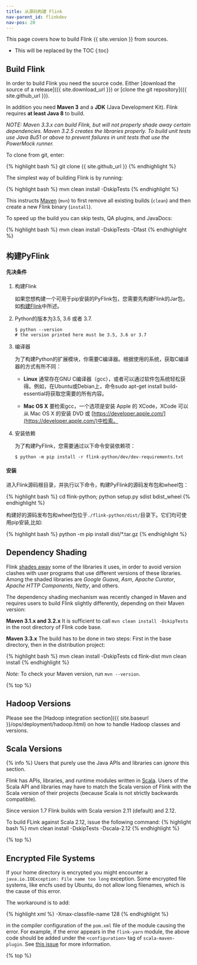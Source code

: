 ```yaml
---
title: 从源码构建 Flink
nav-parent_id: flinkdev
nav-pos: 20
---
```

<!--
Licensed to the Apache Software Foundation (ASF) under one
or more contributor license agreements.  See the NOTICE file
distributed with this work for additional information
regarding copyright ownership.  The ASF licenses this file
to you under the Apache License, Version 2.0 (the
"License"); you may not use this file except in compliance
with the License.  You may obtain a copy of the License at

  http://www.apache.org/licenses/LICENSE-2.0

Unless required by applicable law or agreed to in writing,
software distributed under the License is distributed on an
"AS IS" BASIS, WITHOUT WARRANTIES OR CONDITIONS OF ANY
KIND, either express or implied.  See the License for the
specific language governing permissions and limitations
under the License.
-->

This page covers how to build Flink {{ site.version }} from sources.

* This will be replaced by the TOC
{:toc}

## Build Flink

In order to build Flink you need the source code. Either [download the source of a release]({{ site.download_url }}) or [clone the git repository]({{ site.github_url }}).

In addition you need **Maven 3** and a **JDK** (Java Development Kit). Flink requires **at least Java 8** to build.

*NOTE: Maven 3.3.x can build Flink, but will not properly shade away certain dependencies. Maven 3.2.5 creates the libraries properly.
To build unit tests use Java 8u51 or above to prevent failures in unit tests that use the PowerMock runner.*

To clone from git, enter:

{% highlight bash %}
git clone {{ site.github_url }}
{% endhighlight %}

The simplest way of building Flink is by running:

{% highlight bash %}
mvn clean install -DskipTests
{% endhighlight %}

This instructs [Maven](http://maven.apache.org) (`mvn`) to first remove all existing builds (`clean`) and then create a new Flink binary (`install`).

To speed up the build you can skip tests, QA plugins, and JavaDocs:

{% highlight bash %}
mvn clean install -DskipTests -Dfast
{% endhighlight %}

## 构建PyFlink

#### 先决条件

1. 构建Flink

    如果您想构建一个可用于pip安装的PyFlink包，您需要先构建Flink的Jar包，如[构建Flink](#build-flink)中所述。

2. Python的版本为3.5, 3.6 或者 3.7.

    ```shell
    $ python --version
    # the version printed here must be 3.5, 3.6 or 3.7
    ```

3. 编译器
    
    为了构建Python的扩展模块，你需要C编译器。根据使用的系统，获取C编译器的方式有所不同：
    
    * **Linux** 通常存在GNU C编译器（gcc），或者可以通过软件包系统轻松获得。例如，在Ubuntu或Debian上，命令sudo apt-get install build-essential将获取您需要的所有内容。

    * **Mac OS X** 要检索gcc，一个选项是安装 Apple 的 XCode，XCode 可以从 Mac OS X 的安装 DVD 或 [https://developer.apple.com/](https://developer.apple.com/)中检索。

4. 安装依赖

    为了构建PyFlink，您需要通过以下命令安装依赖项：
    
    ```shell
    $ python -m pip install -r flink-python/dev/dev-requirements.txt
    ```

#### 安装


进入Flink源码根目录，并执行以下命令，构建PyFlink的源码发布包和wheel包：

{% highlight bash %}
cd flink-python; python setup.py sdist bdist_wheel
{% endhighlight %}

构建好的源码发布包和wheel包位于`./flink-python/dist/`目录下。它们均可使用pip安装,比如:

{% highlight bash %}
python -m pip install dist/*.tar.gz
{% endhighlight %}

## Dependency Shading

Flink [shades away](https://maven.apache.org/plugins/maven-shade-plugin/) some of the libraries it uses, in order to avoid version clashes with user programs that use different versions of these libraries. Among the shaded libraries are *Google Guava*, *Asm*, *Apache Curator*, *Apache HTTP Components*, *Netty*, and others.

The dependency shading mechanism was recently changed in Maven and requires users to build Flink slightly differently, depending on their Maven version:

**Maven 3.1.x and 3.2.x**
It is sufficient to call `mvn clean install -DskipTests` in the root directory of Flink code base.

**Maven 3.3.x**
The build has to be done in two steps: First in the base directory, then in the distribution project:

{% highlight bash %}
mvn clean install -DskipTests
cd flink-dist
mvn clean install
{% endhighlight %}

*Note:* To check your Maven version, run `mvn --version`.

{% top %}

## Hadoop Versions

Please see the [Hadoop integration section]({{ site.baseurl }}/ops/deployment/hadoop.html) on how to handle Hadoop classes and versions.

## Scala Versions

{% info %} Users that purely use the Java APIs and libraries can *ignore* this section.

Flink has APIs, libraries, and runtime modules written in [Scala](http://scala-lang.org). Users of the Scala API and libraries may have to match the Scala version of Flink with the Scala version of their projects (because Scala is not strictly backwards compatible).

Since version 1.7 Flink builds with Scala version 2.11 (default) and 2.12.

To build FLink against Scala 2.12, issue the following command:
{% highlight bash %}
mvn clean install -DskipTests -Dscala-2.12
{% endhighlight %}

{% top %}

## Encrypted File Systems

If your home directory is encrypted you might encounter a `java.io.IOException: File name too long` exception. Some encrypted file systems, like encfs used by Ubuntu, do not allow long filenames, which is the cause of this error.

The workaround is to add:

{% highlight xml %}
<args>
    <arg>-Xmax-classfile-name</arg>
    <arg>128</arg>
</args>
{% endhighlight %}

in the compiler configuration of the `pom.xml` file of the module causing the error. For example, if the error appears in the `flink-yarn` module, the above code should be added under the `<configuration>` tag of `scala-maven-plugin`. See [this issue](https://issues.apache.org/jira/browse/FLINK-2003) for more information.

{% top %}

